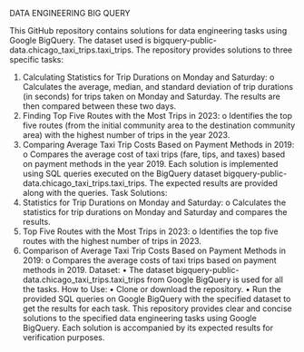 DATA ENGINEERING BIG QUERY

This GitHub repository contains solutions for data engineering tasks using Google BigQuery. The dataset used is bigquery-public-data.chicago_taxi_trips.taxi_trips. The repository provides solutions to three specific tasks:
1.	Calculating Statistics for Trip Durations on Monday and Saturday:
o	Calculates the average, median, and standard deviation of trip durations (in seconds) for trips taken on Monday and Saturday. The results are then compared between these two days.
2.	Finding Top Five Routes with the Most Trips in 2023:
o	Identifies the top five routes (from the initial community area to the destination community area) with the highest number of trips in the year 2023.
3.	Comparing Average Taxi Trip Costs Based on Payment Methods in 2019:
o	Compares the average cost of taxi trips (fare, tips, and taxes) based on payment methods in the year 2019.
Each solution is implemented using SQL queries executed on the BigQuery dataset bigquery-public-data.chicago_taxi_trips.taxi_trips. The expected results are provided along with the queries.
Task Solutions:
1.	Statistics for Trip Durations on Monday and Saturday:
o	Calculates the statistics for trip durations on Monday and Saturday and compares the results.
2.	Top Five Routes with the Most Trips in 2023:
o	Identifies the top five routes with the highest number of trips in 2023.
3.	Comparison of Average Taxi Trip Costs Based on Payment Methods in 2019:
o	Compares the average costs of taxi trips based on payment methods in 2019.
Dataset:
•	The dataset bigquery-public-data.chicago_taxi_trips.taxi_trips from Google BigQuery is used for all the tasks.
How to Use:
•	Clone or download the repository.
•	Run the provided SQL queries on Google BigQuery with the specified dataset to get the results for each task.
This repository provides clear and concise solutions to the specified data engineering tasks using Google BigQuery. Each solution is accompanied by its expected results for verification purposes.


